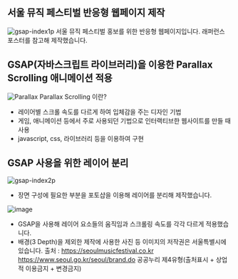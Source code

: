 ## 서울 뮤직 페스티벌 반응형 웹페이지 제작

![gsap-index1p](https://github.com/user-attachments/assets/6ed5dced-296c-480c-9385-8e34a4eee51f)
서울 뮤직 페스티벌 홍보를 위한 반응형 웹페이지입니다. 래퍼런스 포스터를 참고해 제작했습니다.

## GSAP(자바스크립트 라이브러리)을 이용한 Parallax Scrolling 애니메이션 적용

![Parallax](https://github.com/user-attachments/assets/1393ea5d-d64f-4f5f-a761-143c073c065e)
Parallax Scrolling 이란?

-   레이어별 스크롤 속도를 다르게 하여 입체감을 주는 디자인 기법
-   게임, 애니메이션 등에서 주로 사용되던 기법으로 인터랙티브한 웹사이트를 만들 때 사용
-   javascript, css, 라이브러리 등을 이용하여 구현

## GSAP 사용을 위한 레이어 분리
![gsap-index2p](https://github.com/user-attachments/assets/9d112c4b-7ba8-41ed-8d11-4a35fdfe8ea5)
-   장면 구성에 필요한 부분을 포토샵을 이용해 레이어를 분리해 제작했습니다.
  
![image](https://github.com/user-attachments/assets/d1220c41-28d3-4bca-a17f-73ea4a101b01)
-   GSAP을 사용해 레이어 요소들의 움직임과 스크롤링 속도를 각각 다르게 적용했습니다.
-   배경(3 Depth)을 제외한 제작에 사용한 사진 등 이미지의 저작권은 서울특별시에 있습니다. 
출처 : https://seoulmusicfestival.co.kr
https://www.seoul.go.kr/seoul/brand.do
공공누리 제4유형(출처표시 + 상업적 이용금지 + 변경금지)
